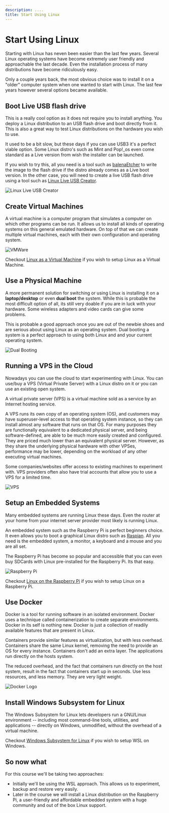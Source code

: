 ```yaml
---
description: ....
title: Start Using Linux
---
```


# Start Using Linux

<!-- TODO - Add links to the guides where applicable -->

Starting with Linux has neven been easier than the last few years. Several Linux operating systems have become extremely user friendly and approachable the last decade. Even the installation process of many distributions have become ridiculously easy.

Only a couple years back, the most obvious choice was to install it on a "older" computer system when one wanted to start with Linux. The last few years however several options became available.

## Boot Live USB flash drive

This is a really cool option as it does not require you to install anything. You deploy a Linux distribution to an USB flash drive and boot directly from it. This is also a great way to test Linux distributions on the hardware you wish to use.

It used to be a bit slow, but these days if you can use USB3 it's a perfect viable option. Some Linux distro's such as Mint and Pop!_os even come standard as a Live version from wish the installer can be launched.

If you wish to try this, all you need is a tool such as [balenaEtcher](https://www.balena.io/etcher/) to write the image to the flash drive if the distro already comes as a Live boot version. In the other case, you will need to create a live USB flash drive using a tool such as [Linux Live USB Creator](https://www.linuxliveusb.com/).

![Linux Live USB Creator](./img/live_usb.jpg)

## Create Virtual Machines

A virtual machine is a computer program that simulates a computer on which other programs can be run. It allows us to install all kinds of operating systems on this general emulated hardware. On top of that we can create multiple virtual machines, each with their own configuration and operating system.

![VMWare](./img/vmware.jpg)

Checkout [Linux as a Virtual Machine](/x-guides/02-linux-as-a-vm/README.md) if you wish to setup Linux as a Virtual Machine.

## Use a Physical Machine

A more permanent solution for switching or using Linux is installing it on a **laptop/desktop** or even **dual boot** the system. While this is probable the most difficult option of all, its still very doable if you are in luck with your hardware. Some wireless adapters and video cards can give some problems.

This is probable a good approach once you are out of the newbie shoes and are serious about using Linux as an operating system. Dual booting a system is a perfect approach to using both Linux and and your current operating system.

![Dual Booting](./img/dual_boot.jpg)

## Running a VPS in the Cloud

Nowadays you can use the cloud to start experimenting with Linux. You can use/buy a VPS (Virtual Private Server) with a Linux distro on it or you can use an existing open system.

A virtual private server (VPS) is a virtual machine sold as a service by an Internet hosting service.

A VPS runs its own copy of an operating system (OS), and customers may have superuser-level access to that operating system instance, so they can install almost any software that runs on that OS. For many purposes they are functionally equivalent to a dedicated physical server, and being software-defined, are able to be much more easily created and configured. They are priced much lower than an equivalent physical server. However, as they share the underlying physical hardware with other VPSes, performance may be lower, depending on the workload of any other executing virtual machines.

Some companies/websites offer access to existing machines to experiment with. VPS providers often also have trial accounts that allow you to use a VPS for a limited time.

<!-- Probable needs a better image -->

![VPS](./img/vps.png)

## Setup an Embedded Systems

Many embedded systems are running Linux these days. Even the router at your home from your internet server provider most likely is running Linux.

An embedded system such as the Raspberry Pi is perfect beginners choice. It even allows you to boot a graphical Linux distro such as [Raspian](https://www.raspberrypi.org/downloads/). All you need is the embedded system, a monitor, a keyboard and a mouse and you are all set.

The Raspberry Pi has become so popular and accessible that you can even buy SDCards with Linux pre-installed for the Raspberry Pi. Its that easy.

<!-- Don't we have a photo of a single screen setup -->

![Raspberry Pi](./img/raspberry_pi.jpg)

Checkout [Linux on the Raspberry Pi](/x-guides/01-linux-on-the-rpi/README.md) if you wish to setup Linux on a Raspberry Pi.

## Use Docker

Docker is a tool for running software in an isolated environment. Docker uses a technique called containerization to create separate environments. Docker in its self is nothing new. Docker is just a collection of readily available features that are present in Linux.

Containers provide similar features as virtualization, but with less overhead. Containers share the same Linux kernel, removing the need to provide an OS for every instance. Containers don't add an extra layer. The applications run directly on the hosts system.

The reduced overhead, and the fact that containers run directly on the host system, result in the fact that containers start up in seconds. Use less resources, and less memory. They are very light weight.

![Docker Logo](./img/docker_logo.jpg)

## Install Windows Subsystem for Linux

The Windows Subsystem for Linux lets developers run a GNU/Linux environment -- including most command-line tools, utilities, and applications -- directly on Windows, unmodified, without the overhead of a virtual machine.

Checkout [Windows Subsystem for Linux](/x-guides/03-wsl/README.md) if you wish to setup WSL on Windows.

## So now what

For this course we'll be taking two approaches:

* Initially we'll be using the WSL approach. This allows us to experiment, backup and restore very easily.
* Later in the course we will install a Linux distribution on the Raspberry Pi, a user-friendly and affordable embedded system with a huge community and out of the box Linux support.
